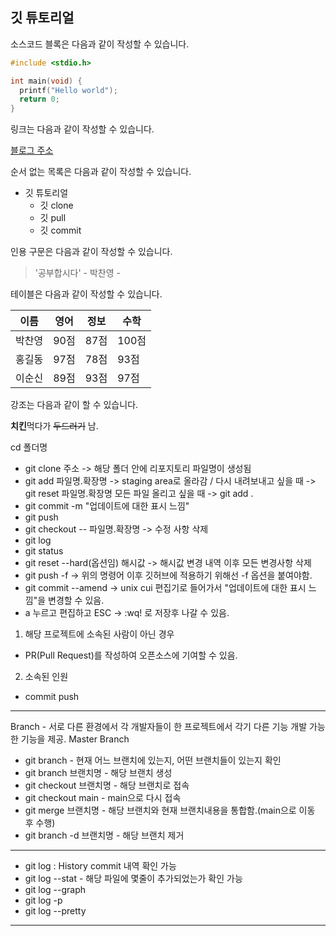 ## 깃 튜토리얼

소스코드 블록은 다음과 같이 작성할 수 있습니다.

```c
#include <stdio.h>

int main(void) {
  printf("Hello world");
  return 0;
}
```

링크는 다음과 같이 작성할 수 있습니다.

[블로그 주소](https://blog.naver.com/noglass_gongdae)

순서 없는 목록은 다음과 같이 작성할 수 있습니다.

* 깃 튜토리얼
  * 깃 clone
  * 깃 pull
  * 깃 commit

인용 구문은 다음과 같이 작성할 수 있습니다.

> '공부합시다' - 박찬영 -

테이블은 다음과 같이 작성할 수 있습니다.

이름|영어|정보|수학
---|---|---|---|
박찬영|90점|87점|100점|
홍길동|97점|78점|93점|
이순신|89점|93점|97점|

강조는 다음과 같이 할 수 있습니다.

**치킨**먹다가 ~~두드러기~~ 남.

cd 폴더명
*   git clone 주소 -> 해당 폴더 안에 리포지토리 파일명이 생성됨
*   git add 파일명.확장명 -> staging area로 올라감 / 다시 내려보내고 싶을 때 -> git reset 파일명.확장명
    모든 파일 올리고 싶을 때 -> git add .
*   git commit -m "업데이트에 대한 표시 느낌"
*   git push
*   git checkout -- 파일명.확장명 -> 수정 사항 삭제
*   git log
*   git status
*   git reset --hard(옵션임) 해시값 -> 해시값 변경 내역 이후 모든 변경사항 삭제
*   git push -f -> 위의 명령어 이후 깃허브에 적용하기 위해선 -f 옵션을 붙여야함.
*   git commit --amend -> unix cui 편집기로 들어가서 "업데이트에 대한 표시 느낌"을 변경할 수 있음.
   * a 누르고 편집하고 ESC -> :wq! 로 저장후 나갈 수 있음.


1. 해당 프로젝트에 소속된 사람이 아닌 경우
- PR(Pull Request)를 작성하여 오픈소스에 기여할 수 있음.
2. 소속된 인원
- commit push

-------------------------------------------------------------------
Branch - 서로 다른 환경에서 각 개발자들이 한 프로젝트에서 각기 다른 기능 개발 가능한 기능을 제공.
Master Branch
*   git branch - 현재 어느 브랜치에 있는지, 어떤 브랜치들이 있는지 확인
*   git branch 브랜치명 - 해당 브랜치 생성
*   git checkout 브랜치명 - 해당 브랜치로 접속
*   git checkout main - main으로 다시 접속
*   git merge 브랜치명 - 해당 브랜치와 현재 브랜치내용을 통합함.(main으로 이동 후 수행)
*   git branch -d 브랜치명 - 해당 브랜치 제거

-------------------------------------------------------------------
*   git log : History commit 내역 확인 가능
*   git log --stat - 해당 파일에 몇줄이 추가되었는가 확인 가능
*   git log --graph
*   git log -p
*   git log --pretty
-------------------------------------------------------------------
